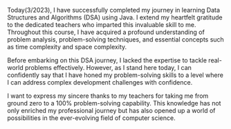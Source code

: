 Today(3/2023), I have successfully completed my journey in learning Data Structures and Algorithms (DSA) using Java. I extend my heartfelt gratitude to the dedicated teachers who imparted this invaluable skill to me. Throughout this course, I have acquired a profound understanding of problem analysis, problem-solving techniques, and essential concepts such as time complexity and space complexity.

Before embarking on this DSA journey, I lacked the expertise to tackle real-world problems effectively. However, as I stand here today, I can confidently say that I have honed my problem-solving skills to a level where I can address complex development challenges with confidence.

I want to express my sincere thanks to my teachers for taking me from ground zero to a 100% problem-solving capability. This knowledge has not only enriched my professional journey but has also opened up a world of possibilities in the ever-evolving field of computer science.
